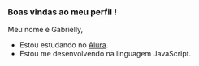 ### Boas vindas ao meu perfil !

Meu nome é Gabrielly,
- Estou estudando no [Alura](https://www.alura.com.br).
- Estou me desenvolvendo na linguagem JavaScript.
